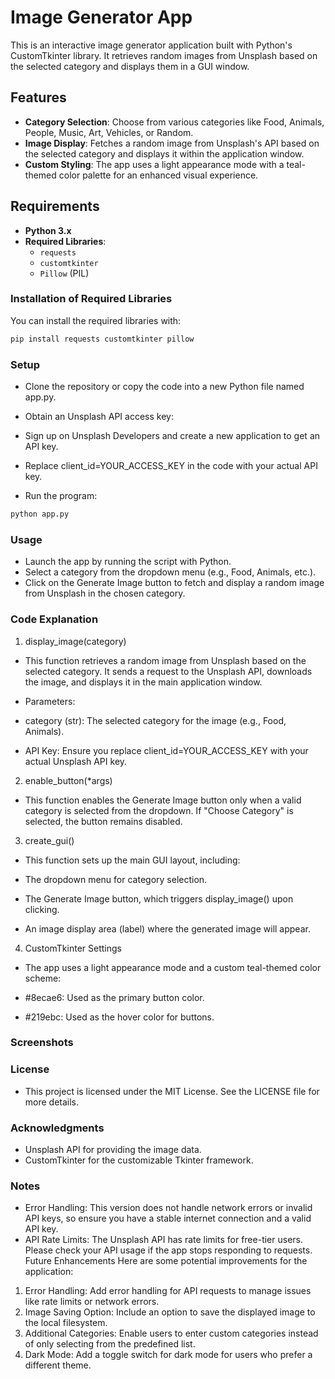 # Image Generator App

This is an interactive image generator application built with Python's CustomTkinter library. It retrieves random images from Unsplash based on the selected category and displays them in a GUI window.

## Features

- **Category Selection**: Choose from various categories like Food, Animals, People, Music, Art, Vehicles, or Random.
- **Image Display**: Fetches a random image from Unsplash's API based on the selected category and displays it within the application window.
- **Custom Styling**: The app uses a light appearance mode with a teal-themed color palette for an enhanced visual experience.

## Requirements

- **Python 3.x**
- **Required Libraries**:
  - `requests`
  - `customtkinter`
  - `Pillow` (PIL)

### Installation of Required Libraries

You can install the required libraries with:

```bash
pip install requests customtkinter pillow
```
### Setup
- Clone the repository or copy the code into a new Python file named app.py.

- Obtain an Unsplash API access key:

- Sign up on Unsplash Developers and create a new application to get an API key.
- Replace client_id=YOUR_ACCESS_KEY in the code with your actual API key.
- Run the program:
```bash
python app.py
```
### Usage
- Launch the app by running the script with Python.
- Select a category from the dropdown menu (e.g., Food, Animals, etc.).
- Click on the Generate Image button to fetch and display a random image from Unsplash in the chosen category.
### Code Explanation
1. display_image(category)
- This function retrieves a random image from Unsplash based on the selected category. It sends a request to the Unsplash API, downloads the image, and displays it in the main application window.

- Parameters:
- category (str): The selected category for the image (e.g., Food, Animals).
- API Key: Ensure you replace client_id=YOUR_ACCESS_KEY with your actual Unsplash API key.
2. enable_button(*args)
- This function enables the Generate Image button only when a valid category is selected from the dropdown. If "Choose Category" is selected, the button remains disabled.

3. create_gui()
- This function sets up the main GUI layout, including:

- The dropdown menu for category selection.
- The Generate Image button, which triggers display_image() upon clicking.
- An image display area (label) where the generated image will appear.
4. CustomTkinter Settings
- The app uses a light appearance mode and a custom teal-themed color scheme:

- #8ecae6: Used as the primary button color.
- #219ebc: Used as the hover color for buttons.
### Screenshots

### License
- This project is licensed under the MIT License. See the LICENSE file for more details.

### Acknowledgments
- Unsplash API for providing the image data.
- CustomTkinter for the customizable Tkinter framework.
### Notes
- Error Handling: This version does not handle network errors or invalid API keys, so ensure you have a stable internet connection and a valid API key.
- API Rate Limits: The Unsplash API has rate limits for free-tier users. Please check your API usage if the app stops responding to requests.
Future Enhancements
Here are some potential improvements for the application:

1. Error Handling: Add error handling for API requests to manage issues like rate limits or network errors.
2. Image Saving Option: Include an option to save the displayed image to the local filesystem.
3. Additional Categories: Enable users to enter custom categories instead of only selecting from the predefined list.
4. Dark Mode: Add a toggle switch for dark mode for users who prefer a different theme.
